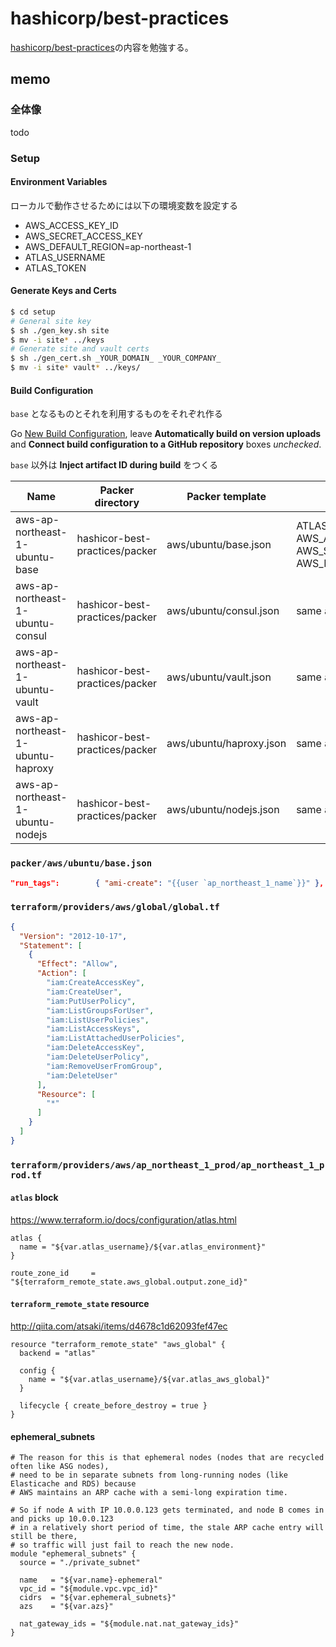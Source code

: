 hashicorp/best-practices
========================

[hashicorp/best-practices](https://github.com/hashicorp/best-practices)の内容を勉強する。

## memo

### 全体像

todo

### Setup

#### Environment Variables

ローカルで動作させるためには以下の環境変数を設定する

* AWS_ACCESS_KEY_ID
* AWS_SECRET_ACCESS_KEY
* AWS_DEFAULT_REGION=ap-northeast-1
* ATLAS_USERNAME
* ATLAS_TOKEN

#### Generate Keys and Certs

```bash
$ cd setup
# General site key
$ sh ./gen_key.sh site
$ mv -i site* ../keys
# Generate site and vault certs
$ sh ./gen_cert.sh _YOUR_DOMAIN_ _YOUR_COMPANY_
$ mv -i site* vault* ../keys/
```

#### Build Configuration

`base` となるものとそれを利用するものをそれぞれ作る

Go [New Build Configuration](https://atlas.hashicorp.com/builds/new), leave **Automatically build on version uploads** and **Connect build configuration to a GitHub repository** boxes _unchecked_.

`base` 以外は **Inject artifact ID during build** をつくる

|Name                             |Packer directory              |Packer template        |Environments                                                                         |
|---------------------------------|------------------------------|-----------------------|-------------------------------------------------------------------------------------|
|aws-ap-northeast-1-ubuntu-base   |hashicor-best-practices/packer|aws/ubuntu/base.json   |ATLAS_USERNAME<br/>AWS_ACCESS_KEY_ID<br/>AWS_SECRET_ACCESS_KEY<br/>AWS_DEFAULT_REGION|
|aws-ap-northeast-1-ubuntu-consul |hashicor-best-practices/packer|aws/ubuntu/consul.json |same as above                                                                        |
|aws-ap-northeast-1-ubuntu-vault  |hashicor-best-practices/packer|aws/ubuntu/vault.json  |same as above                                                                        |
|aws-ap-northeast-1-ubuntu-haproxy|hashicor-best-practices/packer|aws/ubuntu/haproxy.json|same as above                                                                        |
|aws-ap-northeast-1-ubuntu-nodejs |hashicor-best-practices/packer|aws/ubuntu/nodejs.json |same as above                                                                        |

### `packer/aws/ubuntu/base.json`

```json
"run_tags":        { "ami-create": "{{user `ap_northeast_1_name`}}" },
```

### `terraform/providers/aws/global/global.tf`

```json
{
  "Version": "2012-10-17",
  "Statement": [
    {
      "Effect": "Allow",
      "Action": [
        "iam:CreateAccessKey",
        "iam:CreateUser",
        "iam:PutUserPolicy",
        "iam:ListGroupsForUser",
        "iam:ListUserPolicies",
        "iam:ListAccessKeys",
        "iam:ListAttachedUserPolicies",
        "iam:DeleteAccessKey",
        "iam:DeleteUserPolicy",
        "iam:RemoveUserFromGroup",
        "iam:DeleteUser"
      ],
      "Resource": [
        "*"
      ]
    }
  ]
}
```

### `terraform/providers/aws/ap_northeast_1_prod/ap_northeast_1_prod.tf`

#### `atlas` block

https://www.terraform.io/docs/configuration/atlas.html

```hcl
atlas {
  name = "${var.atlas_username}/${var.atlas_environment}"
}
```

```hcl
route_zone_id     = "${terraform_remote_state.aws_global.output.zone_id}"
```

#### `terraform_remote_state` resource

http://qiita.com/atsaki/items/d4678c1d62093fef47ec

```hcl
resource "terraform_remote_state" "aws_global" {
  backend = "atlas"

  config {
    name = "${var.atlas_username}/${var.atlas_aws_global}"
  }

  lifecycle { create_before_destroy = true }
}
```

#### ephemeral_subnets

```hcl
# The reason for this is that ephemeral nodes (nodes that are recycled often like ASG nodes),
# need to be in separate subnets from long-running nodes (like Elasticache and RDS) because
# AWS maintains an ARP cache with a semi-long expiration time.

# So if node A with IP 10.0.0.123 gets terminated, and node B comes in and picks up 10.0.0.123
# in a relatively short period of time, the stale ARP cache entry will still be there,
# so traffic will just fail to reach the new node.
module "ephemeral_subnets" {
  source = "./private_subnet"

  name   = "${var.name}-ephemeral"
  vpc_id = "${module.vpc.vpc_id}"
  cidrs  = "${var.ephemeral_subnets}"
  azs    = "${var.azs}"

  nat_gateway_ids = "${module.nat.nat_gateway_ids}"
}
```
